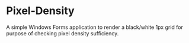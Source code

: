 # Pixel-Density
A simple Windows Forms application to render a black/white 1px grid for purpose of checking pixel density sufficiency.
